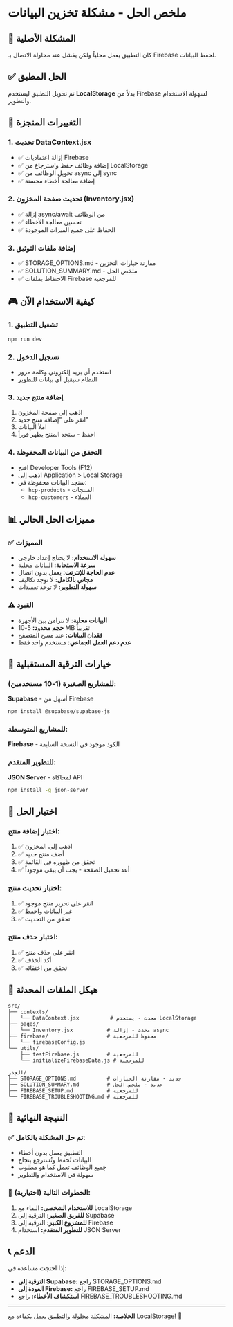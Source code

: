 # ملخص الحل - مشكلة تخزين البيانات

## 🎯 المشكلة الأصلية
كان التطبيق يعمل محلياً ولكن يفشل عند محاولة الاتصال بـ Firebase لحفظ البيانات.

## ✅ الحل المطبق
تم تحويل التطبيق ليستخدم **LocalStorage** بدلاً من Firebase لسهولة الاستخدام والتطوير.

## 🔧 التغييرات المنجزة

### 1. تحديث DataContext.jsx
- ✅ إزالة اعتماديات Firebase
- ✅ إضافة وظائف حفظ واسترجاع من LocalStorage
- ✅ تحويل الوظائف من async إلى sync
- ✅ إضافة معالجة أخطاء محسنة

### 2. تحديث صفحة المخزون (Inventory.jsx)
- ✅ إزالة async/await من الوظائف
- ✅ تحسين معالجة الأخطاء
- ✅ الحفاظ على جميع الميزات الموجودة

### 3. إضافة ملفات التوثيق
- ✅ STORAGE_OPTIONS.md - مقارنة خيارات التخزين
- ✅ SOLUTION_SUMMARY.md - ملخص الحل
- ✅ الاحتفاظ بملفات Firebase للمرجعية

## 🎮 كيفية الاستخدام الآن

### 1. تشغيل التطبيق
```bash
npm run dev
```

### 2. تسجيل الدخول
- استخدم أي بريد إلكتروني وكلمة مرور
- النظام سيقبل أي بيانات للتطوير

### 3. إضافة منتج جديد
1. اذهب إلى صفحة المخزون
2. انقر على "إضافة منتج جديد"
3. املأ البيانات
4. احفظ - ستجد المنتج يظهر فوراً

### 4. التحقق من البيانات المحفوظة
- افتح Developer Tools (F12)
- اذهب إلى Application > Local Storage
- ستجد البيانات محفوظة في:
  - `hcp-products` - المنتجات
  - `hcp-customers` - العملاء

## 📊 مميزات الحل الحالي

### ✅ المميزات
- **سهولة الاستخدام:** لا يحتاج إعداد خارجي
- **سرعة الاستجابة:** البيانات محلية
- **عدم الحاجة للإنترنت:** يعمل بدون اتصال
- **مجاني بالكامل:** لا توجد تكاليف
- **سهولة التطوير:** لا توجد تعقيدات

### ⚠️ القيود
- **البيانات محلية:** لا تتزامن بين الأجهزة
- **حجم محدود:** 5-10 MB تقريباً
- **فقدان البيانات:** عند مسح المتصفح
- **عدم دعم العمل الجماعي:** مستخدم واحد فقط

## 🔄 خيارات الترقية المستقبلية

### للمشاريع الصغيرة (1-10 مستخدمين):
**Supabase** - أسهل من Firebase
```bash
npm install @supabase/supabase-js
```

### للمشاريع المتوسطة:
**Firebase** - الكود موجود في النسخة السابقة

### للتطوير المتقدم:
**JSON Server** - لمحاكاة API
```bash
npm install -g json-server
```

## 🧪 اختبار الحل

### اختبار إضافة منتج:
1. ✅ اذهب إلى المخزون
2. ✅ أضف منتج جديد
3. ✅ تحقق من ظهوره في القائمة
4. ✅ أعد تحميل الصفحة - يجب أن يبقى موجوداً

### اختبار تحديث منتج:
1. ✅ انقر على تحرير منتج موجود
2. ✅ غير البيانات واحفظ
3. ✅ تحقق من التحديث

### اختبار حذف منتج:
1. ✅ انقر على حذف منتج
2. ✅ أكد الحذف
3. ✅ تحقق من اختفائه

## 📁 هيكل الملفات المحدثة

```
src/
├── contexts/
│   └── DataContext.jsx          # محدث - يستخدم LocalStorage
├── pages/
│   └── Inventory.jsx           # محدث - إزالة async
├── firebase/                   # محفوظ للمرجعية
│   └── firebaseConfig.js
└── utils/
    ├── testFirebase.js         # للمرجعية
    └── initializeFirebaseData.js # للمرجعية

الجذر/
├── STORAGE_OPTIONS.md          # جديد - مقارنة الخيارات
├── SOLUTION_SUMMARY.md         # جديد - ملخص الحل
├── FIREBASE_SETUP.md           # للمرجعية
└── FIREBASE_TROUBLESHOOTING.md # للمرجعية
```

## 🎯 النتيجة النهائية

### ✅ تم حل المشكلة بالكامل:
- التطبيق يعمل بدون أخطاء
- البيانات تُحفظ وتُسترجع بنجاح
- جميع الوظائف تعمل كما هو مطلوب
- سهولة في الاستخدام والتطوير

### 🚀 الخطوات التالية (اختيارية):
1. **للاستخدام الشخصي:** البقاء مع LocalStorage
2. **للفريق الصغير:** الترقية إلى Supabase
3. **للمشروع الكبير:** الترقية إلى Firebase
4. **للتطوير المتقدم:** استخدام JSON Server

## 📞 الدعم

إذا احتجت مساعدة في:
- **الترقية إلى Supabase:** راجع STORAGE_OPTIONS.md
- **العودة إلى Firebase:** راجع FIREBASE_SETUP.md
- **استكشاف الأخطاء:** راجع FIREBASE_TROUBLESHOOTING.md

---

**الخلاصة:** المشكلة محلولة والتطبيق يعمل بكفاءة مع LocalStorage! 🎉
